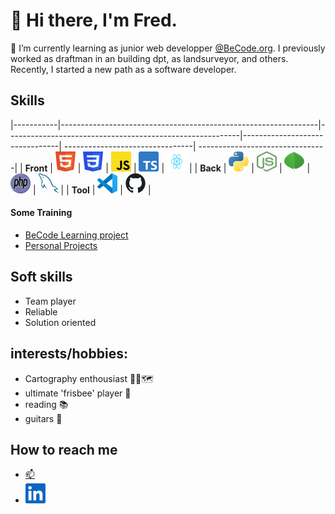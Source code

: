 # 👋 Hi there, I'm Fred.   
          
🌱 I’m currently learning as junior web developper [@BeCode.org](https://becode.org/).
I previously worked as draftman in an building dpt, as landsurveyor, and others.
Recently, I started a new path as a software developer.

## Skills 

|-----------|----------------------------------------------------------------|----------------------------------------------------------|--------------------------------|
--------------------------------| --------------------------------| 
| **Front** | <img height="32" width="32" src="./img/HTML5_logo.svg" />      | <img height="32" width="32" src="./img/CSS3_logo.svg" />       | <img height="32" width="32" src="./img/JavaScript_logo.svg" /> | <img height="32" width="32" src="./img/Typescript_logo_2020.svg" /> | <img height="32" width="32" src="./img/React-icon.svg" />      |
| **Back**  | <img height="32" width="32" src="./img/Python_logo.svg" />      | <img height="32" width="32" src="./img/Node.js min_logo.svg" /> | <img height="32" width="32" src="./img/MongoDB-min Logo.svg" /> | <img height="32" width="32" src="./img/PHP-logo.svg" />         | <img height="32" width="32" src="./img/MySQL min.svg" />       |
| **Tool**  | <img height="32" width="32" src="./img/VSC icon.svg" /> | <img height="32" width="32" src="./img/Git icon.svg" />              |


#### Some Training

-   [BeCode Learning project](becode-learning.md)
-   [Personal Projects](personal-projects.md)


## Soft skills 

-   Team player
-   Reliable
-   Solution oriented
  

## interests/hobbies:   

-   Cartography enthousiast 🧭📐🗺
-   ultimate 'frisbee' player 🥏   
-   reading :books:   
-   guitars :guitar:
    
 
## How to reach me 

-   [:mailbox:](mailto:fredgaloppin@gmail.com)
-   [<img height="32" width="32" src="./img/LinkedIn min_Logo.svg" />](https://www.linkedin.com/in/fr%C3%A9d%C3%A9ricgaloppin/) 

